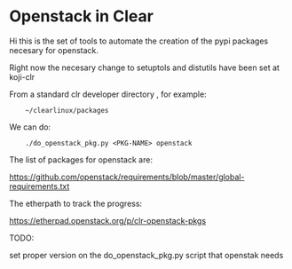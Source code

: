 # Openstack in Clear

Hi this is the set of tools to automate the creation of the pypi packages
necesary for openstack.

Right now the necesary change to setuptols and distutils have been set at
koji-clr

From a standard clr developer directory , for example:

```
    ~/clearlinux/packages
```

We can do:

```
    ./do_openstack_pkg.py <PKG-NAME> openstack
```

The list of packages for openstack are:

https://github.com/openstack/requirements/blob/master/global-requirements.txt

The etherpath to track the progress:

https://etherpad.openstack.org/p/clr-openstack-pkgs

TODO:

set proper version on the do_openstack_pkg.py script that openstak needs
